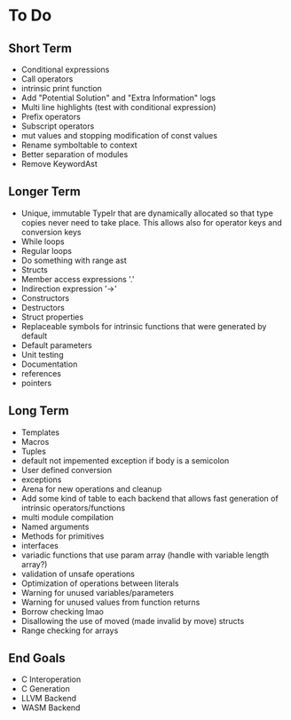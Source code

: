 # To Do

## Short Term
- Conditional expressions
- Call operators
- intrinsic print function
- Add "Potential Solution" and "Extra Information" logs
- Multi line highlights (test with conditional expression)
- Prefix operators
- Subscript operators
- mut values and stopping modification of const values
- Rename symboltable to context
- Better separation of modules
- Remove KeywordAst

## Longer Term
- Unique, immutable TypeIr that are dynamically allocated so that type copies never need to take place. This allows also for operator keys and conversion keys
- While loops
- Regular loops
- Do something with range ast
- Structs
- Member access expressions '.'
- Indirection expression '->'
- Constructors
- Destructors
- Struct properties
- Replaceable symbols for intrinsic functions that were generated by default
- Default parameters
- Unit testing
- Documentation
- references
- pointers

## Long Term
- Templates
- Macros
- Tuples
- default not impemented exception if body is a semicolon
- User defined conversion
- exceptions
- Arena for new operations and cleanup
- Add some kind of table to each backend that allows fast generation of intrinsic operators/functions
- multi module compilation
- Named arguments
- Methods for primitives
- interfaces
- variadic functions that use param array (handle with variable length array?)
- validation of unsafe operations
- Optimization of operations between literals
- Warning for unused variables/parameters
- Warning for unused values from function returns
- Borrow checking lmao
- Disallowing the use of moved (made invalid by move) structs
- Range checking for arrays

## End Goals
- C Interoperation
- C Generation
- LLVM Backend
- WASM Backend
